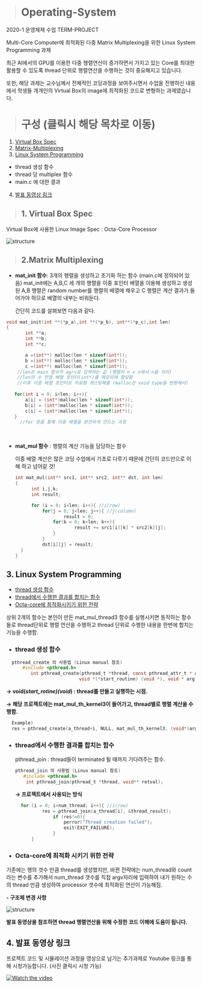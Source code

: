 > # Operating-System
2020-1 운영체제 수업 TERM-PROJECT

Multi-Core Computer에 최적화된 다중 Matrix Multiplexing을 위한 Linux System Programming 과제

최근 AI에서의 GPU를 이용한 다중 행렬연산이 증가하면서 가지고 있는 Core를 최대한 활용할 수 있도록 thread 단위로 행렬연산을 수행하는 것이 중요해지고 있습니다. 

또한, 해당 과제는 교수님께서 전체적인 코딩과정을 보여주시면서 수업을 진행하신 내용에서 학생들 개개인의 Virtual Box의 image에 최적화된 코드로 변형하는 과제였습니다.

##
> #  구성 (클릭시 해당 목차로 이동)
1. [Virtual Box Spec](README.md#1-virtual-box-spec)
2. [Matrix-Multiplexing](README.md#2matrix-multiplexing)
3. [Linux System Programming](README.md#3-linux-system-programming)
  - thread 생성 함수
  - thread 당 multiplex 함수
  - main.c 에 대한 결과
 4. [발표 동영상 링크](README.md#4--발표-동영상-링크)

##
> ## 1. Virtual Box Spec
Virtual Box에 사용한 Linux Image Spec 
: Octa-Core Processor
<br/>

![structure](https://blogfiles.pstatic.net/MjAyMDExMDdfMjc4/MDAxNjA0NzMwOTk0MjQ1.cDh7wtLKLP9dJDAmDWcseTm4z2tg4_PQDqIOw1Ujg1kg.54XIzhxfb5oHTETRa2jTYc6qUdxTYHNdDS2UK75Yv14g.PNG.hdh988/VirtualBoxImage.png?type=w2)
##

> ## 2.Matrix Multiplexing

- **mat_init 함수**: 3개의 행렬을 생성하고 초기화 하는 함수 (main.c에 정의되어 있음)
 mat_init에는 A,B,C  세 개의 행렬을 이중 포인터 배열을 이용해 생성하고 
 생성된 A,B 행렬은 random number를 행렬의 배열에 채우고 
 C 행렬은 계산 결과가 들어가야 하므로 배열의 내부는 비워둔다.

  간단히 코드를 살펴보면 다음과 같다.
 ``` C
 void mat_init(int **(*p_a),int **(*p_b), int**(*p_c),int len)
 {
		int **a;
		int **b;
		int **c;

		a =(int**) malloc(len * sizeof(int*));
		b =(int**) malloc(len * sizeof(int*));
		c =(int**) malloc(len * sizeof(int*));
	 //len은 main 함수의 agrv로 입력하는 값 (행렬의 n x n에서 n을 의미)
	 //len의 수 만큼 배열 포인터(int*)를 메모리에 할당함 
	 //이후 이중 배열 포인터로 자료형 캐스팅해줌 (malloc은 void type을 반환해서) 
	  
	for(int i = 0; i<len; i++){
		a[i] = (int*)malloc(len * sizeof(int*));
		b[i] = (int*)malloc(len * sizeof(int*));
		c[i] = (int*)malloc(len * sizeof(int*));
	} 
	  //for 문을 통해 이중 배열을 완전하게 만드는 과정
 ```

 <br/>

- **mat_mul 함수** : 행렬의 계산 기능을 담당하는 함수

  이중 배열 계산은 많은 코딩 수업에서 기초로 다루기 때문에 간단히 코드만으로 
  이해 하고 넘어갈 것!
 
  ``` c
  int mat_mul(int** src1, int** src2, int** dst, int len)
  {
		int i,j,k;
		int result;

		for (i = 0; i<len; i++){ //i(row)
			for(j = 0; j<len; j++){ //j(column)
					result = 0;
				for(k = 0; k<len; k++){
						result += src1[i][k] * src2[k][j];
				}
			}
			dst[i][j] = result;
	}
  }
  ```
## 3. Linux System Programming
 - [thread 생성 함수](README.md#thread-생성-함수)
 - [thread에서 수행한 결과를 합치는 함수](README.md#thread에서-수행한-결과를-합치는-함수)
 - [Octa-core에 최적화시키기 위한 전략](README.md#octa-core에-최적화-시키기-위한-전략)
 
 상위 2개의 함수는 본인이 만든 mat_mul_thread3 함수를 실행시키면 동작하는 함수들로 thread단위로 행렬 연산을 수행하고
 thread 단위로 수행한 내용을 한번에 합치는 기능을 수행함.
 
- ### thread 생성 함수
```c     
  pthread_create 의 사용법 (Linux manual 참조) 
      #include <pthread.h>
	     int pthread_create(pthread_t *thread, const pthread_attr_t * attr,
		                   void *(*start_routine) (void *), void * arg);
 ```    
   **→ void(*start_rotine)(void*) : thread를 만들고 실행하는 시점.**
  
   **→ 해당 프로젝트에는 mat_mul_th_kernel3이 들어가고,  thread별로 행렬 계산을 수행함.**
  ```C
    Example)
    res = pthread_create(a_thread+i, NULL, mat_mul_th_kernel3, (void*)arg);
  ```

- ### thread에서 수행한 결과를 합치는 함수 
   pthread_join : thread들이 terminated 될 때까지 기다려주는 함수.
   ```c
  pthread_join 의 사용법 (Linux manual 참조)
      #include <pthread.h>
       int pthread_join(pthread_t *thread, void** retval);
  ```
  
    **→ 프로젝트에서 사용되는 방식**
  ```c
 	for (i = 0; i<num_thread; i++){ //i(row)
			res = pthread_join(a_thread[i], &thread_result);
				if (res!=0){
					perror("Thread creation failed");
					exit(EXIT_FAILURE);
				}
		}
  ```		

 
- ### Octa-core에 최적화 시키기 위한 전략
 기존에는 행의 갯수 만큼 thread를 생성했지만, 바뀐 전략에는  num_thread와 count라는 변수를 추가해서 num_thread 갯수를 직접 argv자리에 입력하여 
 내가 원하는 수의 thread 만큼 생성하여 processor 갯수에 최적화된 연산이 가능해짐.
 
  **- 구조체 변경 사항**
 
 ![structure](https://blogfiles.pstatic.net/MjAyMDExMDlfOTgg/MDAxNjA0ODg0NDUyMzQy.eZMR-SDsILCsZ50TDZUej5_LDTCjAhfUcb8cz_BT2ucg.A7Jf3LqNayue9_VwqIT-RZU0STcs55E9C4D0j8YICWQg.JPEG.hdh988/%EA%B5%AC%EC%A1%B0%EC%B2%B4_%EB%B3%80%EA%B2%BD.jpg?type=w2)
 
 
 **발표 동영상을 참조하면 thread 행렬연산을 위해 수정한 코드 이해에 도움이 됩니다.**

## 4.  발표 동영상 링크

프로젝트 코드 및 시뮬레이션 과정을 영상으로 남기는 추가과제로 Youtube 링크를 통해 시청가능합니다. (사진 클릭시 시청 가능)


[![Watch the video](https://img.youtube.com/vi/-yNb5eh-dnc/maxresdefault.jpg)](https://www.youtube.com/watch?v=-yNb5eh-dnc&feature=youtu.be)
